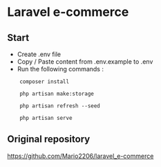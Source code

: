 # Laravel e-commerce 

## Start 

* Create .env file 
* Copy / Paste content from .env.example to .env 
* Run the following commands :

```
    composer install
```

```
    php artisan make:storage
```

```
    php artisan refresh --seed
```

```
    php artisan serve
```

## Original repository

https://github.com/Mario2206/laravel_e-commerce
